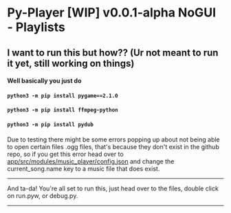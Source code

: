 # Py-Player [WIP] v0.0.1-alpha NoGUI - Playlists


## I want to run this but how?? (Ur not meant to run it yet, still working on things)
#### Well basically you just do
#### `python3 -m pip install pygame==2.1.0`
#### `python3 -m pip install ffmpeg-python`
#### `python3 -m pip install pydub`

Due to testing there might be some errors popping up about not being able to open certain files .ogg files, that's because they don't exist in the github repo, so if you get this error head over to [app/src/modules/music_player/config.json](https://github.com/Oui002/Py-Player/blob/master/app/src/modules/music_player/config.json) and change the current_song.name key to a music file that does exist.

___
And ta-da! You're all set to run this, just head over to the files, double click on run.pyw, or debug.py.
___
